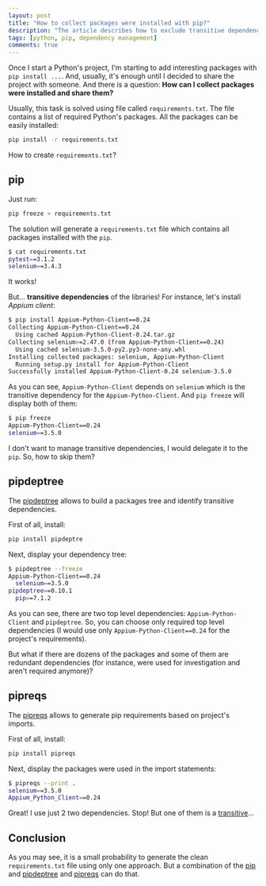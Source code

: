 ```yaml
---
layout: post
title: "How to collect packages were installed with pip?"
description: "The article describes how to exclude transitive dependencies while generating requirements.txt."
tags: [python, pip, dependency management]
comments: true
---
```


Once I start a Python's project, I'm starting to add interesting packages with `pip install ...`. And, usually, it's 
enough until I decided to share the project with someone. And there is a question: **How can I collect packages 
were installed and share them?**

Usually, this task is solved using file called `requirements.txt`. The file contains a list of required Python's 
packages. All the packages can be easily installed:
```bash
pip install -r requirements.txt
```
How to create `requirements.txt`?

pip
---
Just run:
```bash
pip freeze > requirements.txt
```
The solution will generate a `requirements.txt` file which contains all packages installed with the `pip`. 
```bash
$ cat requirements.txt
pytest==3.1.2
selenium==3.4.3
```
It works! 

But... **transitive dependencies** of the libraries! For instance, let's install _Appium client_:
```bash
$ pip install Appium-Python-Client==0.24
Collecting Appium-Python-Client==0.24
  Using cached Appium-Python-Client-0.24.tar.gz
Collecting selenium>=2.47.0 (from Appium-Python-Client==0.24)
  Using cached selenium-3.5.0-py2.py3-none-any.whl
Installing collected packages: selenium, Appium-Python-Client
  Running setup.py install for Appium-Python-Client
Successfully installed Appium-Python-Client-0.24 selenium-3.5.0
```

As you can see, `Appium-Python-Client` depends on `selenium` which is the transitive dependency for the 
`Appium-Python-Client`. And `pip freeze` will display both of them:
```bash
$ pip freeze
Appium-Python-Client==0.24
selenium==3.5.0
```

I don't want to manage transitive dependencies, I would delegate it to the `pip`. So, how to skip them?

pipdeptree
----------
The [pipdeptree](https://github.com/naiquevin/pipdeptree) allows to build a packages tree and identify transitive 
dependencies. 

First of all, install:
```bash
pip install pipdeptre
```
Next, display your dependency tree:
```bash
$ pipdeptree --freeze
Appium-Python-Client==0.24
  selenium==3.5.0
pipdeptree==0.10.1
  pip==7.1.2
```

As you can see, there are two top level dependencies: `Appium-Python-Client` and `pipdeptree`. So, you can choose only
required top level dependencies (I would use only `Appium-Python-Client==0.24` for the project's requirements). 

But what if there are dozens of the packages and some of them are redundant dependencies (for instance, were used 
for investigation and aren't required anymore)?

pipreqs
-------
The [pipreqs](https://github.com/bndr/pipreqs) allows to generate pip requirements based on project's imports.

First of all, install:
```bash
pip install pipreqs
```
Next, display the packages were used in the import statements:
```bash
$ pipreqs --print .
selenium==3.5.0
Appium_Python_Client==0.24
```

Great! I use just 2 two dependencies. Stop! But one of them is a [transitive](#pipdeptree)... 

Conclusion
----------
As you may see, it is a small probability to generate the clean `requirements.txt` file using only one approach. But 
a combination of the [pip](#pip) and [pipdeptree](#pipdeptree) and [pipreqs](#pipreqs) can do that. 